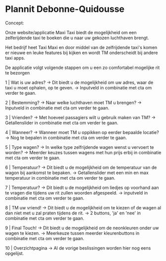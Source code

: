 # Plannit Debonne-Quidousse

Concept:

Onze website/applicatie Maxi Taxi biedt de mogelijkheid om een zelferijdende taxi te boeken die u naar uw gekozen luchthaven brengt.

Het bedrijf heet Taxi Maxi en door middel van de zelfrijdende taxi's komen er nieuwe en leuke features bij kijken en wordt TM onderscheidt bij andere taxi apps.

De applicatie volgt volgende stappen om u een zo comfortabel mogelijke rit te bezorgen

  1 | Wat is uw adres?
      -> Dit biedt u de mogelijkheid om uw adres, waar de taxi u moet ophalen, op te geven.
      -> Inputveld in combinatie met cta om verder te gaan.

  2 | Bestemming?
      -> Naar welke luchthaven moet TM u brengen?
      -> Inputveld in combinatie met cta om verder te gaan.

  3 | Vrienden?
      -> Met hoeveel passagiers wilt u gebruik maken van TM?
      -> Getallenslider in combinatie met cta om verder te gaan.

  4 | Wanneer?
      -> Wanneer moet TM u oppikken op eerder bepaalde locatie?
      -> Nog te bepalen in combinatie met cta om verder te gaan.

  5 | Type wagen?
      -> In welke type zelfrijdende wagen wenst u vervoert te worden?
      -> Meerder keuzes tussen wagens met hun prijs erbij in combinatie met cta om verder te gaan.

  6 | Temperatuur?
      -> Dit biedt u de mogelijkheid om de temperatuur van de wagon bij aankomst te bepaken.
      -> Getallenslider met een min en max temperatuur in combinatie met cta om verder te gaan.

  7 | Temperatuur?
      -> Dit biedt u de mogelijkheid om liedjes op voorhand aan te vragen die tijdens uw rit zullen woorden afgespeeld.
      -> inputveld in combinatie met cta om verder te gaan.

  8 | TM uw vriend!
      -> Dit biedt u de mogelijkheid om te kiezen of de wagen al dan niet met u zal praten tijdens de rit.
      -> 2 buttons, 'ja' en 'nee' in combinatie met cta om verder te gaan.

  9 | Final Touch!
      -> Dit biedt u de mogelijkheid om de neonkleuren onder uw wagen te kiezen.
      -> Meerkeuze tussen meerder kleurenbuttons in combinatie met cta om verder te gaan.

  10 | Overzichtpagina
      -> Al de vorige beslissingen worden hier nog eens opgelijst.




